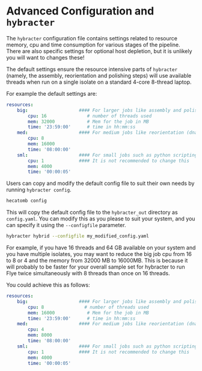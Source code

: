 # Advanced Configuration and `hybracter`

The `hybracter` configuration file contains settings related to resource memory, cpu and time consumption for various stages of the pipeline. There are also specific settings for optional host depletion, but it is unlikely you will want to changes these!

The default settings ensure the resource intensive parts of `hybracter` (namely, the assembly, reorientation and polishing steps) will use available threads when run on a single isolate on a standard 4-core 8-thread laptop.

For example the default settings are:

```yaml
resources:
    big:                   #### For larger jobs like assembly and polishing (Medaka/Polypolish/pypolca)
        cpu: 16               # number of threads used
        mem: 32000            # Mem for the job in MB
        time: '23:59:00'      # time in hh:mm:ss
    med:                   #### For medium jobs like reorientation (dnaapler)
        cpu: 8    
        mem: 16000    
        time: '08:00:00'  
    sml:                   #### For small jobs such as python scripting 
        cpu: 1             #### It is not recommended to change this
        mem: 4000    
        time: '00:00:05'  
```

Users can copy and modify the default config file to suit their own needs by running `hybracter config`. 

```bash
hecatomb config
```

This will copy the default config file to the `hybracter_out` directory as `config.yaml`. You can modify this as you please to suit your system, and you can specify it using the `--configfile` parameter.

```bash
hybracter hybrid --configfile my_modified_config.yaml
```

For example, if you have 16 threads and 64 GB available on your system and you have multiple isolates, you may want to reduce the big job cpu from 16 to 8 or 4 and the memory from 32000 MB to 16000MB. This is because it will probably to be faster for your overall sample set for hybracter to run Flye twice simultaneously with 8 threads than once on 16 threads.

You could achieve this as follows:

```yaml
resources:
    big:                   #### For larger jobs like assembly and polishing (Medaka/Polypolish/pypolca)
        cpu: 8               # number of threads used
        mem: 16000            # Mem for the job in MB
        time: '23:59:00'      # time in hh:mm:ss
    med:                   #### For medium jobs like reorientation (dnaapler)
        cpu: 4    
        mem: 8000    
        time: '08:00:00'  
    sml:                   #### For small jobs such as python scripting 
        cpu: 1             #### It is not recommended to change this
        mem: 4000    
        time: '00:00:05'  
```